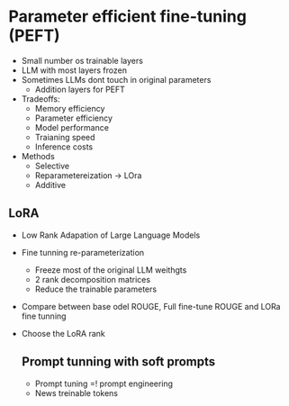 # Parameter efficient fine-tuning (PEFT)

- Small number os trainable layers
- LLM with most layers frozen
- Sometimes LLMs dont touch in original parameters
  - Addition layers for PEFT
- Tradeoffs:
  - Memory efficiency
  - Parameter efficiency
  - Model performance
  - Traianing speed
  - Inference costs
- Methods
  - Selective
  - Reparametereization -> LOra
  - Additive

## LoRA

- Low Rank Adapation of Large Language Models
- Fine tunning re-parameterization
  - Freeze most of the original LLM weithgts
  - 2 rank decomposition matrices
  - Reduce the trainable parameters
- Compare between base odel ROUGE, Full fine-tune ROUGE and LORa fine tunning
- Choose the LoRA rank

  ## Prompt tunning with soft prompts

  - Prompt tuning =! prompt engineering
  - News treinable tokens
